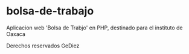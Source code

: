 # bolsa-de-trabajo
Aplicacion web 'Bolsa de Trabjo' en PHP, destinado para el instituto de Oaxaca

Derechos reservados GeDiez
